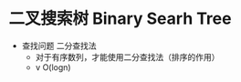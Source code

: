 # 二叉搜索树 Binary Searh Tree
- 查找问题 二分查找法
    - 对于有序数列，才能使用二分查找法（排序的作用）
    - <v   v   >v    O(logn)
    
